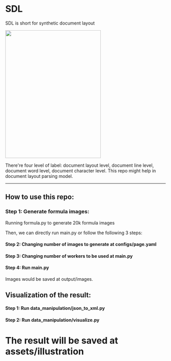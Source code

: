 # SDL
SDL is short for synthetic document layout

<img src="see.gif" width="300" height="400" />

There're four level of label: document layout level, document line level, document word level, document character level. This repo might help in document layout parsing model.

****
## How to use this repo:

### Step 1: Generate formula images: 

Running formula.py to generate 20k formula images

Then, we can directly run main.py or follow the following 3 steps:

#### Step 2: Changing number of images to generate at configs/page.yaml

#### Step 3: Changing number of workers to be used at main.py

#### Step 4: Run main.py

Images would be saved at output/images.

## Visualization of the result:

#### Step 1: Run data_manipulation/json_to_xml.py

#### Step 2: Run data_manipulation/visualize.py

The result will be saved at assets/illustration
=======
